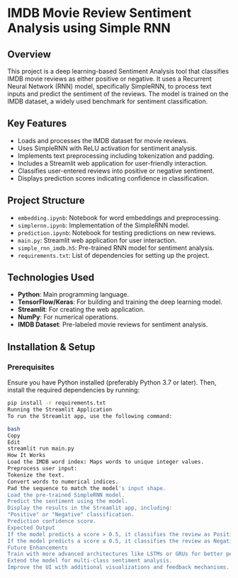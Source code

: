 # IMDB Movie Review Sentiment Analysis using Simple RNN

## Overview

This project is a deep learning-based Sentiment Analysis tool that classifies IMDB movie reviews as either positive or negative. It uses a Recurrent Neural Network (RNN) model, specifically SimpleRNN, to process text inputs and predict the sentiment of the reviews. The model is trained on the IMDB dataset, a widely used benchmark for sentiment classification.

## Key Features

- Loads and processes the IMDB dataset for movie reviews.
- Uses SimpleRNN with ReLU activation for sentiment analysis.
- Implements text preprocessing including tokenization and padding.
- Includes a Streamlit web application for user-friendly interaction.
- Classifies user-entered reviews into positive or negative sentiment.
- Displays prediction scores indicating confidence in classification.

## Project Structure

- `embedding.ipynb`: Notebook for word embeddings and preprocessing.
- `simplernn.ipynb`: Implementation of the SimpleRNN model.
- `prediction.ipynb`: Notebook for testing predictions on new reviews.
- `main.py`: Streamlit web application for user interaction.
- `simple_rnn_imdb.h5`: Pre-trained RNN model for sentiment analysis.
- `requirements.txt`: List of dependencies for setting up the project.

## Technologies Used

- **Python**: Main programming language.
- **TensorFlow/Keras**: For building and training the deep learning model.
- **Streamlit**: For creating the web application.
- **NumPy**: For numerical operations.
- **IMDB Dataset**: Pre-labeled movie reviews for sentiment analysis.

## Installation & Setup

### Prerequisites

Ensure you have Python installed (preferably Python 3.7 or later). Then, install the required dependencies by running:

```bash
pip install -r requirements.txt
Running the Streamlit Application
To run the Streamlit app, use the following command:

bash
Copy
Edit
streamlit run main.py
How It Works
Load the IMDB word index: Maps words to unique integer values.
Preprocess user input:
Tokenize the text.
Convert words to numerical indices.
Pad the sequence to match the model's input shape.
Load the pre-trained SimpleRNN model.
Predict the sentiment using the model.
Display the results in the Streamlit app, including:
"Positive" or "Negative" classification.
Prediction confidence score.
Expected Output
If the model predicts a score > 0.5, it classifies the review as Positive.
If the model predicts a score ≤ 0.5, it classifies the review as Negative.
Future Enhancements
Train with more advanced architectures like LSTMs or GRUs for better performance.
Extend the model for multi-class sentiment analysis.
Improve the UI with additional visualizations and feedback mechanisms.
